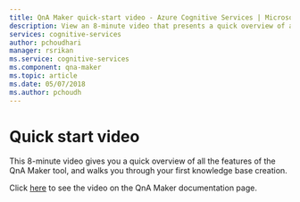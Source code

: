 ```yaml
---
title: QnA Maker quick-start video - Azure Cognitive Services | Microsoft Docs
description: View an 8-minute video that presents a quick overview of all the features of the QnA Maker tool.
services: cognitive-services
author: pchoudhari
manager: rsrikan
ms.service: cognitive-services
ms.component: qna-maker
ms.topic: article
ms.date: 05/07/2018
ms.author: pchoudh
---
```


# Quick start video
This 8-minute video gives you a quick overview of all the features of the QnA Maker tool, and walks you through your first knowledge base creation.

Click [here](https://qnamaker.ai/Documentation/quickstart) to see the video on the QnA Maker documentation page.
